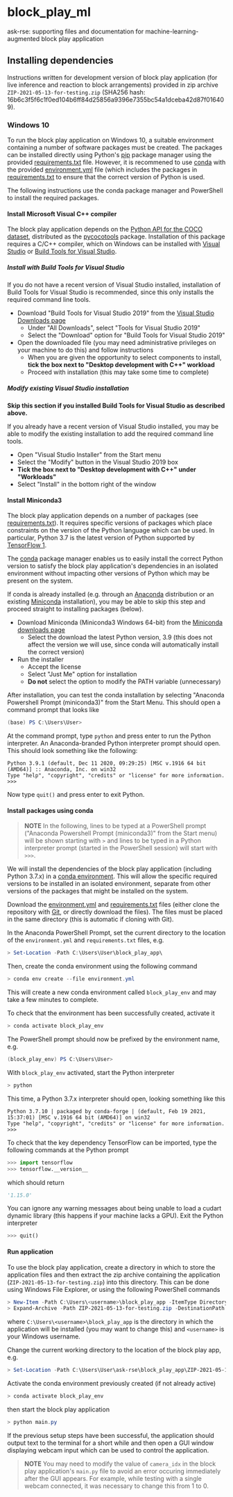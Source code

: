 # block_play_ml
ask-rse: supporting files and documentation for machine-learning-augmented block play application

## Installing dependencies
Instructions written for development version of block play application (for live inference and reaction to block arrangements) provided in zip archive `ZIP-2021-05-13-for-testing.zip` (SHA256 hash: 16b6c3f5f6c1f0ed104b6ff84d25856a9396e7355bc54a1dceba42d87f016409).

### Windows 10
To run the block play application  on Windows 10, a suitable environment containing a number of software packages must be created.
The packages can be installed directly using Python's [pip](https://pip.pypa.io/en/stable/) package manager using the provided [requirements.txt](./requirements.txt) file. 
However, it is recommened to use [conda](https://docs.conda.io/en/latest/) with the provided [environment.yml](./environment.yml) file (which includes the packages in [requirements.txt](./requirements.txt) to ensure that the correct version of Python is used. 

The following instructions use the conda package manager and PowerShell to install the required packages.

#### Install Microsoft Visual C++ compiler
The block play application depends on the [Python API for the COCO dataset](https://github.com/cocodataset/cocoapi), distributed as the [pycocotools](https://pypi.org/project/pycocotools/) package. Installation of this package requires a C/C++ compiler, which on Windows can be installed with [Visual Studio](https://visualstudio.microsoft.com/) or [Build Tools for Visual Studio](https://visualstudio.microsoft.com/downloads/).


##### Install with Build Tools for Visual Studio
If you do not have a recent version of Visual Studio installed, installation of Build Tools for Visual Studio is recommended, since this only installs the required command line tools.

* Download "Build Tools for Visual Studio 2019" from the [Visual Studio Downloads page](https://visualstudio.microsoft.com/downloads)
  - Under "All Downloads", select "Tools for Visual Studio 2019"
  - Select the "Download" option for "Build Tools for Visual Studio 2019"
* Open the downloaded file (you may need administrative privileges on your machine to do this) and follow instructions
  - When you are given the opportunity to select components to install, **tick the box next to "Desktop development with C++" workload**
  - Proceed with installation (this may take some time to complete)

##### Modify existing Visual Studio installation
**Skip this section if you installed Build Tools for Visual Studio as described above.**

If you already have a recent version of Visual Studio installed, you may be able to modify the existing installation to add the required command line tools.

* Open "Visual Studio Installer" from the Start menu
* Select the "Modify" button in the Visual Studio 2019 box
* **Tick the box next to "Desktop development with C++" under "Workloads"**
* Select "Install" in the bottom right of the window

#### Install Miniconda3
The block play application depends on a number of packages (see [requirements.txt](./requirements.txt)). It requires specific versions of packages which place constraints on the version of the Python language which can be used. In particular, Python 3.7 is the latest version of Python supported by [TensorFlow 1](https://www.tensorflow.org/versions). 

The [conda](https://docs.conda.io/en/latest/) package manager enables us to easily install the correct Python version to satisfy the block play application's dependencies in an isolated environment without impacting other versions of Python which may be present on the system.

If conda is already installed (e.g. through an [Anaconda](https://www.anaconda.com/) distribution or an existing [Miniconda](https://docs.conda.io/en/latest/miniconda.html) installation), you may be able to skip this step and proceed straight to installing packages (below).

* Download Miniconda (Miniconda3 Windows 64-bit) from the [Miniconda downloads page](https://docs.conda.io/en/latest/miniconda.html)
  - Select the download the latest Python version, 3.9 (this does not affect the version we will use, since conda will automatically install the correct version)
* Run the installer
  - Accept the license
  - Select "Just Me" option for installation
  - **Do not** select the option to modify the PATH variable (unnecessary)

After installation, you can test the conda installation by selecting "Anaconda Powershell Prompt (miniconda3)" from the Start Menu. This should open a command prompt that looks like
```PowerShell
(base) PS C:\Users\User>
```

At the command prompt, type `python` and press enter to run the Python interpreter. 
An Anaconda-branded Python interpreter prompt should open. This should look something like the following:
```
Python 3.9.1 (default, Dec 11 2020, 09:29:25) [MSC v.1916 64 bit (AMD64)] :: Anaconda, Inc. on win32
Type "help", "copyright", "credits" or "license" for more information.
>>>
```
Now type `quit()` and press enter to exit Python.

#### Install packages using conda
> **NOTE** In the following, lines to be typed at a PowerShell prompt ("Anaconda Powershell Prompt (miniconda3)" from the Start menu) will be shown starting with `>` and lines to be typed in a Python interpreter prompt (started in the PowerShell session) will start with `>>>`.

We will install the dependencies of the block play application (including Python 3.7.x) in a [conda environment](https://conda.io/projects/conda/en/latest/user-guide/concepts/environments.html).
This will allow the specific required versions to be installed in an isolated environment, separate from other versions of the packages that might be installed on the system. 

Download the [environment.yml](./environment.yml) and [requirements.txt](./requirements.txt) files (either clone the repository with [Git](https://git-scm.com/), or directly download the files).
The files must be placed in the same directory (this is automatic if cloning with Git).

In the Anaconda PowerShell Prompt, set the current directory to the location of the `environment.yml` and `requirements.txt` files, e.g.
```PowerShell
> Set-Location -Path C:\Users\User\block_play_app\
```
Then, create the conda environment using the following command
```PowerShell
> conda env create --file environment.yml
```
This will create a new conda environment called `block_play_env` and may take a few minutes to complete.

To check that the environment has been successfully created, activate it
```PowerShell
> conda activate block_play_env
```
The PowerShell prompt should now be prefixed by the environment name, e.g.
```PowerShell
(block_play_env) PS C:\Users\User>
```

With `block_play_env` activated, start the Python interpreter
```PowerShell
> python
```
This time, a Python 3.7.x interpreter should open, looking something like this
```
Python 3.7.10 | packaged by conda-forge | (default, Feb 19 2021, 15:37:01) [MSC v.1916 64 bit (AMD64)] on win32
Type "help", "copyright", "credits" or "license" for more information.
>>>
```
To check that the key dependency TensorFlow can be imported, type the following commands at the Python prompt
```python
>>> import tensorflow
>>> tensorflow.__version__
```
which should return
```python
'1.15.0'
```
You can ignore any warning messages about being unable to load a cudart dynamic library (this happens if your machine lacks a GPU).
Exit the Python interpreter
```python
>>> quit()
```

#### Run application
To use the block play application, create a directory in which to store the application files and then extract the zip archive containing the application (`ZIP-2021-05-13-for-testing.zip`) into this directory.
This can be done using Windows File Explorer, or using the following PowerShell commands
```PowerShell
> New-Item -Path C:\Users\<username>\block_play_app -ItemType Directory
> Expand-Archive -Path ZIP-2021-05-13-for-testing.zip -DestinationPath C:\Users\<username>\block_play_app
```
where `C:\Users\<username>\block_play_app` is the directory in which the application will be installed (you may want to change this) and `<username>` is your Windows username.

Change the current working directory to the location of the block play app, e.g.
```PowerShell
> Set-Location -Path C:\Users\User\ask-rse\block_play_app\ZIP-2021-05-13-for-testing\
```
Activate the conda environment previously created (if not already active)
```PowerShell
> conda activate block_play_env
```
then start the block play application
```PowerShell
> python main.py
```
If the previous setup steps have been successful, the application should output text to the terminal for a short while and then open a GUI window displaying webcam input which can be used to control the application.

> **NOTE** You may need to modify the value of `camera_idx` in the block play application's `main.py` file to avoid an error occuring immediately after the GUI appears.
> For example, while testing with a single webcam connected, it was necessary to change this from 1 to 0.
